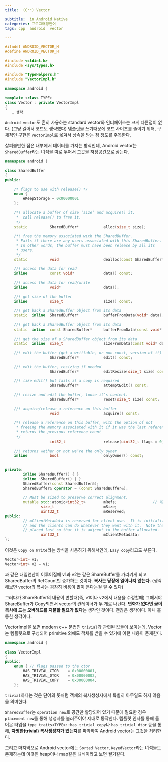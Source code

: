 ```yaml
---
title:  (C⁺⁺) Vector

subtitle:  in Android Native
categories: 프로그래밍언어 
tags: cpp  android  vector
 
---
```


  
  
```cpp  
#ifndef ANDROID_VECTOR_H  
#define ANDROID_VECTOR_H  
  
#include <stdint.h>  
#include <sys/types.h>  
  
#include "TypeHelpers.h"  
#include "VectorImpl.h"  
  
namespace android {  
  
template <class TYPE>  
class Vector : private VectorImpl  
{  
   … 생략  
```  
  
`Android vector`도 흔히 사용하는 standard vector와 인터페이스는 크게 다른점이 없다. (그냥 길어서 코드도 생략했다) 템플릿을 쓰기때문에 코드 사이즈를 줄이기 위해, 구체적인 구현은 `VectorImpl`로 옮겨서 상속을 받는 점 정도를 주목한다.  
  
살펴볼만한 점은 내부에서 데이터를 가지는 방식인데, Android vector는 `SharedBuffer`라는 녀석을 따로 두어서 그곳을 저장공간으로 삼는다.  
  
```cpp  
namespace android {  
  
class SharedBuffer  
{  
public:  
  
    /* flags to use with release() */  
    enum {  
        eKeepStorage = 0x00000001  
    };  
  
    /*! allocate a buffer of size ‘size’ and acquire() it.  
     *  call release() to free it.  
     */  
    static          SharedBuffer*           alloc(size_t size);  
      
    /*! free the memory associated with the SharedBuffer.  
     * Fails if there are any users associated with this SharedBuffer.  
     * In other words, the buffer must have been release by all its  
     * users.  
     */  
    static          void                    dealloc(const SharedBuffer* released);  
  
    //! access the data for read  
    inline          const void*             data() const;  
      
    //! access the data for read/write  
    inline          void*                   data();  
  
    //! get size of the buffer  
    inline          size_t                  size() const;  
   
    //! get back a SharedBuffer object from its data  
    static  inline  SharedBuffer*           bufferFromData(void* data);  
      
    //! get back a SharedBuffer object from its data  
    static  inline  const SharedBuffer*     bufferFromData(const void* data);  
  
    //! get the size of a SharedBuffer object from its data  
    static  inline  size_t                  sizeFromData(const void* data);  
      
    //! edit the buffer (get a writtable, or non-const, version of it)  
                    SharedBuffer*           edit() const;  
  
    //! edit the buffer, resizing if needed  
                    SharedBuffer*           editResize(size_t size) const;  
  
    //! like edit() but fails if a copy is required  
                    SharedBuffer*           attemptEdit() const;  
      
    //! resize and edit the buffer, loose it’s content.  
                    SharedBuffer*           reset(size_t size) const;  
  
    //! acquire/release a reference on this buffer  
                    void                    acquire() const;  
                      
    /*! release a reference on this buffer, with the option of not  
     * freeing the memory associated with it if it was the last reference  
     * returns the previous reference count  
     */       
                    int32_t                 release(uint32_t flags = 0) const;  
      
    //! returns wether or not we’re the only owner  
    inline          bool                    onlyOwner() const;  
      
  
private:  
        inline SharedBuffer() { }  
        inline ~SharedBuffer() { }  
        SharedBuffer(const SharedBuffer&);  
        SharedBuffer& operator = (const SharedBuffer&);  
   
        // Must be sized to preserve correct alignment.  
        mutable std::atomic<int32_t>        mRefs;                // 레퍼런스 카운터!  
                size_t                      mSize;  
                uint32_t                    mReserved;  
public:  
        // mClientMetadata is reserved for client use.  It is initialized to 0  
        // and the clients can do whatever they want with it.  Note that this is  
        // placed last so that it is adjcent to the buffer allocated.  
                uint32_t                    mClientMetadata;  
};  
```  
  
이것은 `Copy on Write`라는 방식을 사용하기 위해서인데, `Lazy copy`라고도 부른다.  
  
```cpp  
Vector<int> v1;  
Vector<int> v2 = v1;  
```  
  
과 같은 대입연산이 이루어질때 v1과 v2는 같은 ShareBuffer를 가리키게 되고 SharedBuffer의 RefCount만 증가하는 것이다. **복사는 당장에 일어나지 않는다.** (생각해보면 vector의 복사는 굉장히 비용이 많이 든다는걸 알 수 있다)  
  
그러다가 ShareBuffer의 내용이 변할때(즉, v1이나 v2에서 내용을 수정할때) 그때서야 ShareBuffer가 Copy되면서 vector의 컨테이너가 두 개로 나뉜다. **변화가 없다면 굳이 복사에 드는 오버헤드를 지불할 필요가 없다**는 생각인 것이다. 괜찮은 생각이다. 아니 훌륭한 생각이다.  
  
VectorImpl을 보면 modern c++ 문법인 `trivial`과 관련된 값들이 보이는데, Vector는 템플릿으로 구성되어 primitive 외에도 객체를 받을 수 있기에 이런 내용이 존재한다.  
  
```cpp  
namespace android {  
  
class VectorImpl  
{  
public:  
    enum { // flags passed to the ctor  
        HAS_TRIVIAL_CTOR    = 0x00000001,  
        HAS_TRIVIAL_DTOR    = 0x00000002,  
        HAS_TRIVIAL_COPY    = 0x00000004,  
    };  
```  
  
`trivial`하다는 것은 단어의 뜻처럼 객체의 복사생성자에서 특별히 아무일도 하지 않음을 의미한다.  
  
`SharedBuffer`는 `operation new`로 공간만 할당되어 있기 때문에 필요한 경우 `placement new`를 통해 생성자를 불러주어야 제대로 동작한다. 템플릿 인자를 통해 들어온 타입을 `type_traits<TYPE>::has_trivial_copy`나 `has_trivial_dtor` 등을 통해, **자명한(trivial) 복사생성자가 있는지**를 파악하여 Android vector는 그것을 처리한다.  
  
그리고 마지막으로 Android vector에는 `Sorted Vector`, `KeyedVector`라는 녀석들도 존재하는데 이것은 heap이나 map같은 녀석이라고 보면 될거같다.  
